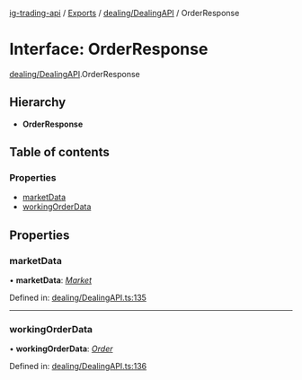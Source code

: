 [ig-trading-api](../README.md) / [Exports](../modules.md) / [dealing/DealingAPI](../modules/dealing_dealingapi.md) / OrderResponse

# Interface: OrderResponse

[dealing/DealingAPI](../modules/dealing_dealingapi.md).OrderResponse

## Hierarchy

- **OrderResponse**

## Table of contents

### Properties

- [marketData](dealing_dealingapi.orderresponse.md#marketdata)
- [workingOrderData](dealing_dealingapi.orderresponse.md#workingorderdata)

## Properties

### marketData

• **marketData**: [_Market_](market_marketapi.market.md)

Defined in: [dealing/DealingAPI.ts:135](https://github.com/bennycode/ig-trading-api/blob/a046dbb/src/dealing/DealingAPI.ts#L135)

---

### workingOrderData

• **workingOrderData**: [_Order_](dealing_dealingapi.order.md)

Defined in: [dealing/DealingAPI.ts:136](https://github.com/bennycode/ig-trading-api/blob/a046dbb/src/dealing/DealingAPI.ts#L136)
